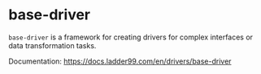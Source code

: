 # base-driver

`base-driver` is a framework for creating drivers for complex interfaces or data transformation tasks.  

Documentation: https://docs.ladder99.com/en/drivers/base-driver  

